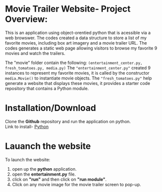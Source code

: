 # Movie Trailer Website- Project Overview:
This is an application using object-orentied python that is acessible via a web browswer.
The codes created a data structure to store a list of my favorite movies, including box art imagery and a movie trailer URL. The codes generates a static web page allowing visitors to browse my favorite 9 movies and watch the trailers.

The "movie" folder contain the following: `(entertainment_center.py, fresh_tomatoes.py, media.py)`
The `"entertainment_center.py"` created 9 instances to represent my favorite movies, it is called by the constructor `media.Movie()` to instantiate movie objects. The `"fresh_tomatoes.py"` help generate a website that displays these movies, it provides a starter code repository that contains a Python module. 

# Installation/Download
Clone the **Github** repository and run the application on python.
<br/> Link to install- [Python](https://www.python.org/ "Python")

# Lauanch the website
To launch the website:
1. open up the **python** application.
2. open the **entertainment.py** file.
3. click on **"run"** and then click on **"run module"**.
4. Click on any movie image for the movie trailer screen to pop-up.

